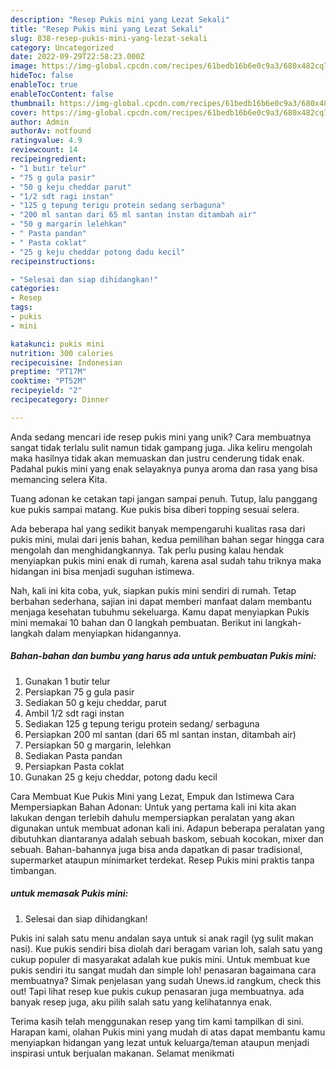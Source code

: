 ```yaml
---
description: "Resep Pukis mini yang Lezat Sekali"
title: "Resep Pukis mini yang Lezat Sekali"
slug: 838-resep-pukis-mini-yang-lezat-sekali
category: Uncategorized
date: 2022-09-29T22:58:23.000Z
image: https://img-global.cpcdn.com/recipes/61bedb16b6e0c9a3/680x482cq70/pukis-mini-foto-resep-utama.jpg
hideToc: false
enableToc: true
enableTocContent: false
thumbnail: https://img-global.cpcdn.com/recipes/61bedb16b6e0c9a3/680x482cq70/pukis-mini-foto-resep-utama.jpg
cover: https://img-global.cpcdn.com/recipes/61bedb16b6e0c9a3/680x482cq70/pukis-mini-foto-resep-utama.jpg
author: Admin
authorAv: notfound
ratingvalue: 4.9
reviewcount: 14
recipeingredient:
- "1 butir telur"
- "75 g gula pasir"
- "50 g keju cheddar parut"
- "1/2 sdt ragi instan"
- "125 g tepung terigu protein sedang serbaguna"
- "200 ml santan dari 65 ml santan instan ditambah air"
- "50 g margarin lelehkan"
- " Pasta pandan"
- " Pasta coklat"
- "25 g keju cheddar potong dadu kecil"
recipeinstructions:

- "Selesai dan siap dihidangkan!"
categories:
- Resep
tags:
- pukis
- mini

katakunci: pukis mini 
nutrition: 300 calories
recipecuisine: Indonesian
preptime: "PT17M"
cooktime: "PT52M"
recipeyield: "2"
recipecategory: Dinner

---
```





Anda sedang mencari ide resep pukis mini yang unik? Cara membuatnya sangat tidak terlalu sulit namun tidak gampang juga. Jika keliru mengolah maka hasilnya tidak akan memuaskan dan justru cenderung tidak enak. Padahal pukis mini yang enak selayaknya punya aroma dan rasa yang bisa memancing selera Kita.





Tuang adonan ke cetakan tapi jangan sampai penuh. Tutup, lalu panggang kue pukis sampai matang. Kue pukis bisa diberi topping sesuai selera.

Ada beberapa hal yang sedikit banyak mempengaruhi kualitas rasa dari pukis mini, mulai dari jenis bahan, kedua pemilihan bahan segar hingga cara mengolah dan menghidangkannya. Tak perlu pusing kalau hendak menyiapkan pukis mini enak di rumah, karena asal sudah tahu triknya maka hidangan ini bisa menjadi suguhan istimewa.






Nah, kali ini kita coba, yuk, siapkan pukis mini sendiri di rumah. Tetap berbahan sederhana, sajian ini dapat memberi manfaat dalam membantu menjaga kesehatan tubuhmu sekeluarga. Kamu dapat menyiapkan Pukis mini memakai 10 bahan dan 0 langkah pembuatan. Berikut ini langkah-langkah dalam menyiapkan hidangannya.

<!--inarticleads1-->

##### Bahan-bahan dan bumbu yang harus ada untuk pembuatan Pukis mini:

1. Gunakan 1 butir telur
1. Persiapkan 75 g gula pasir
1. Sediakan 50 g keju cheddar, parut
1. Ambil 1/2 sdt ragi instan
1. Sediakan 125 g tepung terigu protein sedang/ serbaguna
1. Persiapkan 200 ml santan (dari 65 ml santan instan, ditambah air)
1. Persiapkan 50 g margarin, lelehkan
1. Sediakan  Pasta pandan
1. Persiapkan  Pasta coklat
1. Gunakan 25 g keju cheddar, potong dadu kecil


Cara Membuat Kue Pukis Mini yang Lezat, Empuk dan Istimewa Cara Mempersiapkan Bahan Adonan: Untuk yang pertama kali ini kita akan lakukan dengan terlebih dahulu mempersiapkan peralatan yang akan digunakan untuk membuat adonan kali ini. Adapun beberapa peralatan yang dibutuhkan diantaranya adalah sebuah baskom, sebuah kocokan, mixer dan sebuah. Bahan-bahannya juga bisa anda dapatkan di pasar tradisional, supermarket ataupun minimarket terdekat. Resep Pukis mini praktis tanpa timbangan. 

<!--inarticleads2-->

#####  untuk memasak Pukis mini:


1. Selesai dan siap dihidangkan!

Pukis ini salah satu menu andalan saya untuk si anak ragil (yg sulit makan nasi). Kue pukis sendiri bisa diolah dari beragam varian loh, salah satu yang cukup populer di masyarakat adalah kue pukis mini. Untuk membuat kue pukis sendiri itu sangat mudah dan simple loh! penasaran bagaimana cara membuatnya? Simak penjelasan yang sudah Unews.id rangkum, check this out! Tapi lihat resep kue pukis cukup penasaran juga membuatnya. ada banyak resep juga, aku pilih salah satu yang kelihatannya enak. 

Terima kasih telah menggunakan resep yang tim kami tampilkan di sini. Harapan kami, olahan Pukis mini yang mudah di atas dapat membantu kamu menyiapkan hidangan yang lezat untuk keluarga/teman ataupun menjadi inspirasi untuk berjualan makanan. Selamat menikmati
